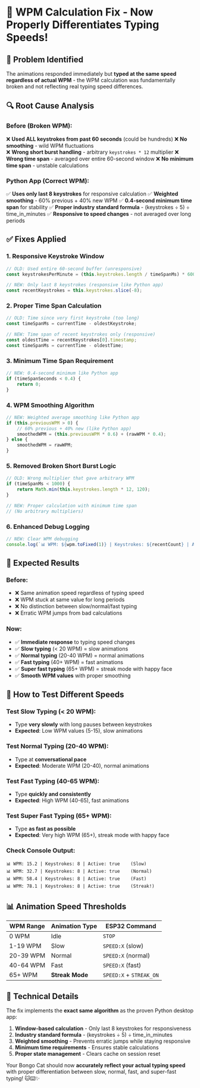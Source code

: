 # 🎯 WPM Calculation Fix - Now Properly Differentiates Typing Speeds!

## 🚨 Problem Identified
The animations responded immediately but **typed at the same speed regardless of actual WPM** - the WPM calculation was fundamentally broken and not reflecting real typing speed differences.

## 🔍 Root Cause Analysis

### Before (Broken WPM):
❌ **Used ALL keystrokes from past 60 seconds** (could be hundreds)
❌ **No smoothing** - wild WPM fluctuations  
❌ **Wrong short burst handling** - arbitrary `keystrokes * 12` multiplier
❌ **Wrong time span** - averaged over entire 60-second window
❌ **No minimum time span** - unstable calculations

### Python App (Correct WPM):
✅ **Uses only last 8 keystrokes** for responsive calculation
✅ **Weighted smoothing** - 60% previous + 40% new WPM
✅ **0.4-second minimum time span** for stability
✅ **Proper industry standard formula** - (keystrokes ÷ 5) ÷ time_in_minutes
✅ **Responsive to speed changes** - not averaged over long periods

## ✅ Fixes Applied

### 1. **Responsive Keystroke Window**
```javascript
// OLD: Used entire 60-second buffer (unresponsive)
const keystrokesPerMinute = (this.keystrokes.length / timeSpanMs) * 60000;

// NEW: Only last 8 keystrokes (responsive like Python app)
const recentKeystrokes = this.keystrokes.slice(-8);
```

### 2. **Proper Time Span Calculation**
```javascript
// OLD: Time since very first keystroke (too long)
const timeSpanMs = currentTime - oldestKeystroke;

// NEW: Time span of recent keystrokes only (responsive)
const oldestTime = recentKeystrokes[0].timestamp;
const timeSpanMs = currentTime - oldestTime;
```

### 3. **Minimum Time Span Requirement**
```javascript
// NEW: 0.4-second minimum like Python app
if (timeSpanSeconds < 0.4) {
    return 0;
}
```

### 4. **WPM Smoothing Algorithm**
```javascript
// NEW: Weighted average smoothing like Python app
if (this.previousWPM > 0) {
    // 60% previous + 40% new (like Python app)
    smoothedWPM = (this.previousWPM * 0.6) + (rawWPM * 0.4);
} else {
    smoothedWPM = rawWPM;
}
```

### 5. **Removed Broken Short Burst Logic**
```javascript
// OLD: Wrong multiplier that gave arbitrary WPM
if (timeSpanMs < 1000) {
    return Math.min(this.keystrokes.length * 12, 120);
}

// NEW: Proper calculation with minimum time span
// (No arbitrary multipliers)
```

### 6. **Enhanced Debug Logging**
```javascript
// NEW: Clear WPM debugging
console.log(`📊 WPM: ${wpm.toFixed(1)} | Keystrokes: ${recentCount} | Active: ${this.typingActive}`);
```

## 🎯 Expected Results

### Before:
- ❌ Same animation speed regardless of typing speed
- ❌ WPM stuck at same value for long periods
- ❌ No distinction between slow/normal/fast typing
- ❌ Erratic WPM jumps from bad calculations

### Now:
- ✅ **Immediate response** to typing speed changes
- ✅ **Slow typing** (< 20 WPM) = slow animations
- ✅ **Normal typing** (20-40 WPM) = normal animations  
- ✅ **Fast typing** (40+ WPM) = fast animations
- ✅ **Super fast typing** (65+ WPM) = streak mode with happy face
- ✅ **Smooth WPM values** with proper smoothing

## 🧪 How to Test Different Speeds

### Test Slow Typing (< 20 WPM):
- Type **very slowly** with long pauses between keystrokes
- **Expected**: Low WPM values (5-15), slow animations

### Test Normal Typing (20-40 WPM):
- Type at **conversational pace**
- **Expected**: Moderate WPM (20-40), normal animations

### Test Fast Typing (40-65 WPM):
- Type **quickly and consistently**
- **Expected**: High WPM (40-65), fast animations

### Test Super Fast Typing (65+ WPM):
- Type **as fast as possible**
- **Expected**: Very high WPM (65+), streak mode with happy face

### Check Console Output:
```
📊 WPM: 15.2 | Keystrokes: 8 | Active: true    (Slow)
📊 WPM: 32.7 | Keystrokes: 8 | Active: true    (Normal)  
📊 WPM: 58.4 | Keystrokes: 8 | Active: true    (Fast)
📊 WPM: 78.1 | Keystrokes: 8 | Active: true    (Streak!)
```

## 📊 Animation Speed Thresholds

| WPM Range | Animation Type | ESP32 Command |
|-----------|----------------|---------------|
| 0 WPM | Idle | `STOP` |
| 1-19 WPM | Slow | `SPEED:X` (slow) |
| 20-39 WPM | Normal | `SPEED:X` (normal) |
| 40-64 WPM | Fast | `SPEED:X` (fast) |
| 65+ WPM | **Streak Mode** | `SPEED:X` + `STREAK_ON` |

## 🎉 Technical Details

The fix implements the **exact same algorithm** as the proven Python desktop app:

1. **Window-based calculation** - Only last 8 keystrokes for responsiveness
2. **Industry standard formula** - (keystrokes ÷ 5) ÷ time_in_minutes  
3. **Weighted smoothing** - Prevents erratic jumps while staying responsive
4. **Minimum time requirements** - Ensures stable calculations
5. **Proper state management** - Clears cache on session reset

Your Bongo Cat should now **accurately reflect your actual typing speed** with proper differentiation between slow, normal, fast, and super-fast typing! 🐱⌨️✨